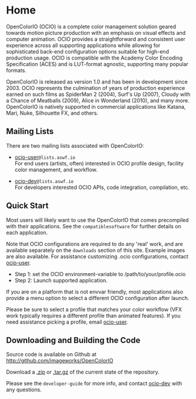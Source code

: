 # Home

OpenColorIO (OCIO) is a complete color management solution geared
towards motion picture production with an emphasis on visual effects and
computer animation. OCIO provides a straightforward and consistent user
experience across all supporting applications while allowing for
sophisticated back-end configuration options suitable for high-end
production usage. OCIO is compatible with the Academy Color Encoding
Specification (ACES) and is LUT-format agnostic, supporting many popular
formats.

OpenColorIO is released as version 1.0 and has been in development since
2003. OCIO represents the culmination of years of production experience
earned on such films as SpiderMan 2 (2004), Surf's Up (2007), Cloudy
with a Chance of Meatballs (2009), Alice in Wonderland (2010), and many
more. OpenColorIO is natively supported in commercial applications like
Katana, Mari, Nuke, Silhouette FX, and others.

## Mailing Lists

There are two mailing lists associated with OpenColorIO:

  - [ocio-user](https://lists.aswf.io/g/ocio-user)`@lists.aswf.io`  
    For end users (artists, often) interested in OCIO profile design,
    facility color management, and workflow.

  - [ocio-dev](https://lists.aswf.io/g/ocio-dev)`@lists.aswf.io`  
    For developers interested OCIO APIs, code integration, compilation,
    etc.

## Quick Start

Most users will likely want to use the OpenColorIO that comes
precompiled with their applications. See the `compatiblesoftware` for
further details on each application.

Note that OCIO configurations are required to do any 'real' work, and
are available separately on the `downloads` section of this site.
Example images are also available. For assistance customizing .ocio
configurations, contact [ocio-user](https://lists.aswf.io/g/ocio-user).

  - Step 1: set the OCIO environment-variable to
    /path/to/your/profile.ocio
  - Step 2: Launch supported application.

If you are on a platform that is not envvar friendly, most applications
also provide a menu option to select a different OCIO configuration
after launch.

Please be sure to select a profile that matches your color workflow (VFX
work typically requires a different profile than animated features). If
you need assistance picking a profile, email
[ocio-user](https://lists.aswf.io/g/ocio-user).

## Downloading and Building the Code

Source code is available on Github at
<http://github.com/imageworks/OpenColorIO>

Download a
[.zip](http://github.com/imageworks/OpenColorIO/zipball/master) or
[.tar.gz](http://github.com/imageworks/OpenColorIO/tarball/master) of
the current state of the repository.

Please see the `developer-guide` for more info, and contact
[ocio-dev](https://lists.aswf.io/g/ocio-dev) with any questions.

<div class="toctree" hidden="" data-maxdepth="2">

self introduction

</div>
